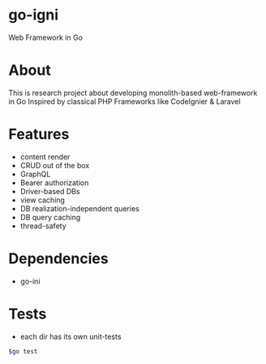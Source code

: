 # go-igni
Web Framework in Go

# About
This is research project about developing monolith-based web-framework in Go
Inspired by classical PHP Frameworks like CodeIgnier & Laravel

# Features
* content render
* CRUD out of the box
* GraphQL
* Bearer authorization
* Driver-based DBs
* view caching
* DB realization-independent queries
* DB query caching
* thread-safety

# Dependencies
* go-ini

# Tests
* each dir has its own unit-tests
```bash
$go test
```
